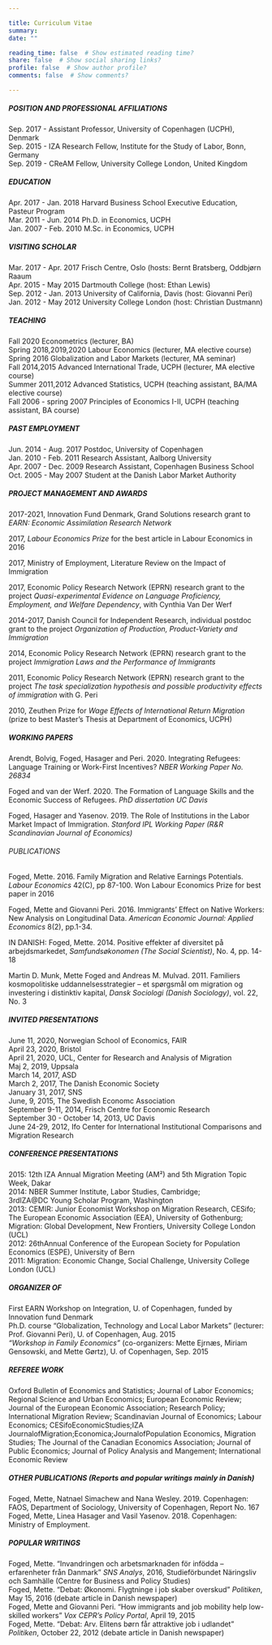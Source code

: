 ```yaml
---

title: Curriculum Vitae
summary: 
date: ""

reading_time: false  # Show estimated reading time?
share: false  # Show social sharing links?
profile: false  # Show author profile?
comments: false  # Show comments?

---
```


##### POSITION AND PROFESSIONAL AFFILIATIONS

Sep. 2017 -   Assistant Professor, University of Copenhagen (UCPH), Denmark  
Sep. 2015 -   IZA Research Fellow, Institute for the Study of Labor, Bonn, Germany  
Sep. 2019 -   CReAM Fellow, University College London, United Kingdom   

##### EDUCATION 

Apr. 2017 - Jan. 2018    Harvard Business School Executive Education, Pasteur Program      
Mar. 2011 - Jun. 2014    Ph.D. in Economics, UCPH    
Jan. 2007 - Feb. 2010    M.Sc. in Economics, UCPH      

##### VISITING SCHOLAR  

Mar. 2017 - Apr. 2017    Frisch Centre, Oslo (hosts: Bernt Bratsberg, Oddbjørn Raaum    
Apr. 2015 - May  2015    Dartmouth College (host: Ethan Lewis)     
Sep. 2012 - Jan. 2013    University of California, Davis (host: Giovanni Peri)     
Jan. 2012 - May  2012    University College London (host: Christian Dustmann)   

##### TEACHING   

Fall 2020                Econometrics (lecturer, BA)     
Spring 2018,2019,2020    Labour Economics (lecturer, MA elective course)     
Spring 2016              Globalization and Labor Markets (lecturer, MA seminar)     
Fall 2014,2015           Advanced International Trade, UCPH (lecturer, MA elective course)     
Summer 2011,2012         Advanced Statistics, UCPH  (teaching assistant, BA/MA elective course)     
Fall 2006 - spring 2007  Principles of Economics I-II, UCPH (teaching assistant, BA course)   

##### PAST EMPLOYMENT    
Jun. 2014 - Aug. 2017   Postdoc, University of Copenhagen   
Jan. 2010 - Feb. 2011   Research Assistant, Aalborg University  
Apr. 2007 - Dec. 2009   Research Assistant, Copenhagen Business School      
Oct. 2005 - May  2007   Student at the Danish Labor Market Authority   

##### PROJECT MANAGEMENT AND AWARDS

2017-2021, Innovation Fund Denmark, Grand Solutions research grant to *EARN: Economic Assimilation Research Network*

2017, *Labour Economics Prize* for the best article in Labour Economics in 2016 

2017, Ministry of Employment, Literature Review on the Impact of Immigration 

2017, Economic Policy Research Network (EPRN) research grant to the project *Quasi-experimental Evidence on Language Proficiency, Employment, and Welfare Dependency*, with Cynthia Van Der Werf

2014-2017, Danish Council for Independent Research, individual postdoc grant to the project *Organization of Production, Product-Variety and Immigration*

2014, Economic Policy Research Network (EPRN) research grant to the project *Immigration Laws and the Performance of Immigrants*

2011, Economic Policy Research Network (EPRN) research grant to the project *The task specialization hypothesis and possible productivity effects of immigration* with G. Peri

2010, Zeuthen Prize for *Wage Effects of International Return Migration* (prize to best Master’s Thesis at Department of Economics, UCPH)

##### WORKING PAPERS

Arendt, Bolvig, Foged, Hasager and Peri. 2020. Integrating Refugees: Language Training or Work-First Incentives? *NBER Working Paper No. 26834* 

Foged and van der Werf. 2020. The Formation of Language Skills and the Economic Success of Refugees. *PhD dissertation UC Davis*

Foged, Hasager and Yasenov. 2019. The Role of Institutions in the Labor Market Impact of Immigration. *Stanford IPL Working Paper (R&R Scandinavian Journal of Economics)*

###### PUBLICATIONS 

Foged, Mette. 2016. Family Migration and Relative Earnings Potentials. *Labour Economics* 42(C), pp 87-100. Won Labour Economics Prize for best paper in 2016 

Foged, Mette and Giovanni Peri. 2016. Immigrants’ Effect on Native Workers: New Analysis on Longitudinal Data. *American Economic Journal: Applied Economics* 8(2), pp.1-34. 

IN DANISH: Foged, Mette. 2014. Positive effekter af diversitet på arbejdsmarkedet, *Samfundsøkonomen (The Social Scientist)*, No. 4, pp. 14-18 

Martin D. Munk, Mette Foged and Andreas M. Mulvad. 2011. Familiers kosmopolitiske uddannelsesstrategier – et spørgsmål om migration og investering i distinktiv kapital,  *Dansk Sociologi (Danish Sociology)*, vol. 22, No. 3

##### INVITED PRESENTATIONS

June 11, 2020, Norwegian School of Economics, FAIR  
April 23, 2020, Bristol     
April 21, 2020, UCL, Center for Research and Analysis of Migration  
Maj 2, 2019, Uppsala      
March 14, 2017, ASD      
March 2, 2017, The Danish Economic Society      
January 31, 2017, SNS      
June, 9, 2015, The Swedish Economc Association      
September 9-11, 2014, Frisch Centre for Economic Research      
September 30 - October 14, 2013, UC Davis      
June 24-29, 2012, Ifo Center for International Institutional Comparisons and Migration Research  

##### CONFERENCE PRESENTATIONS    
2015: 12th IZA Annual Migration Meeting (AM²) and 5th Migration Topic Week, Dakar  
2014: NBER Summer Institute, Labor Studies, Cambridge;  
      3rdIZA@DC Young Scholar Program, Washington     
2013: CEMIR: Junior Economist Workshop on Migration Research, CESifo;   
      The European Economic Association (EEA), University of Gothenburg;    
      Migration: Global Development, New Frontiers, University College London (UCL)      
2012: 26thAnnual Conference of the European Society for Population Economics (ESPE), University of Bern      
2011: Migration: Economic Change, Social Challenge, University College London (UCL)   

##### ORGANIZER OF
First EARN Workshop on Integration, U. of Copenhagen, funded by Innovation fund Denmark   
Ph.D. course “Globalization, Technology and Local Labor Markets”  (lecturer: Prof. Giovanni Peri), U. of Copenhagen, Aug. 2015    
*“Workshop in Family Economics”* (co-organizers: Mette Ejrnæs, Miriam Gensowski, and Mette Gørtz), U. of Copenhagen, Sep. 2015   

##### REFEREE WORK  
Oxford Bulletin of Economics and Statistics; Journal of Labor Economics; Regional Science and Urban Economics; European Economic Review; Journal of the European Economic Association; Research Policy; International Migration Review; Scandinavian Journal of Economics; Labour Economics; CESifoEconomicStudies;IZA JournalofMigration;Economica;JournalofPopulation Economics, Migration Studies; The Journal of the Canadian Economics Association; Journal of Public Economics; Journal of Policy Analysis and Mangement; International Economic Review

##### OTHER PUBLICATIONS (Reports and popular writings mainly in Danish)
Foged, Mette, Natnael Simachew and Nana Wesley. 2019. Copenhagen: FAOS, Department of Sociology, University of Copenhagen, Report No. 167   
Foged, Mette, Linea Hasager and Vasil Yasenov. 2018. Copenhagen: Ministry of Employment.   

##### POPULAR WRITINGS     
Foged, Mette. “Invandringen och arbetsmarknaden för infödda – erfarenheter från Danmark” *SNS Analys*, 2016, Studieförbundet Näringsliv och Samhälle (Centre for Business and Policy Studies)      
Foged, Mette. “Debat: Økonomi. Flygtninge i job skaber overskud” *Politiken*, May 15, 2016  (debate article in Danish newspaper)    
Foged, Mette and Giovanni Peri. “How immigrants and job mobility help low-skilled workers”  *Vox CEPR’s Policy Portal*, April 19, 2015     
Foged, Mette. “Debat: Arv. Elitens børn får attraktive job i udlandet” *Politiken*, October 22, 2012  (debate article in Danish newspaper)  

  
